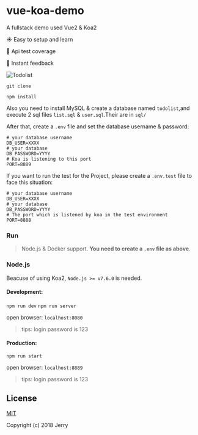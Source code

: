 # vue-koa-demo

A fullstack demo used Vue2 & Koa2

:sunny: Easy to setup and learn

:100: Api test coverage

:rocket: Instant feedback 



![Todolist](http://7xog0l.com1.z0.glb.clouddn.com/vue-koa-demo/todolist-5.gif 'todolist')


`git clone `

`npm install`

Also you need to install MySQL & create a database named `todolist`,and execute 2 sql files `list.sql` & `user.sql`.Their are in `sql/`

After that, create a `.env` file and set the database username & password:

```env
# your database username
DB_USER=XXXX
# your database
DB_PASSWORD=YYYY 
# Koa is listening to this port
PORT=8889
```

If you want to run the test for the Project, please create a `.env.test` file to face this situation:

```env
# your database username
DB_USER=XXXX
# your database
DB_PASSWORD=YYYY 
# The port which is listened by koa in the test environment
PORT=8888
```

### Run

> Node.js & Docker support. **You need to create a `.env` file as above**.

### Node.js

Beacuse of using Koa2, `Node.js >= v7.6.0` is needed.

#### Development: 

`npm run dev`
`npm run server`

open browser: `localhost:8080`

> tips: login password is 123

#### Production:

`npm run start` 

open browser: `localhost:8889`

> tips: login password is 123


## License

[MIT](http://opensource.org/licenses/MIT)

Copyright (c) 2018 Jerry


